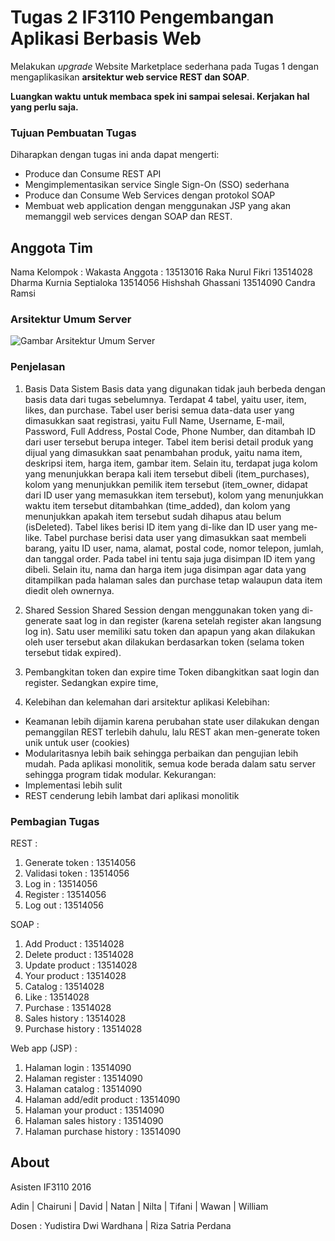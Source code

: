 # Tugas 2 IF3110 Pengembangan Aplikasi Berbasis Web

Melakukan *upgrade* Website Marketplace sederhana pada Tugas 1 dengan mengaplikasikan **arsitektur web service REST dan SOAP**.

**Luangkan waktu untuk membaca spek ini sampai selesai. Kerjakan hal yang perlu saja.**

### Tujuan Pembuatan Tugas

Diharapkan dengan tugas ini anda dapat mengerti:
* Produce dan Consume REST API
* Mengimplementasikan service Single Sign-On (SSO) sederhana
* Produce dan Consume Web Services dengan protokol SOAP
* Membuat web application dengan menggunakan JSP yang akan memanggil web services dengan SOAP dan REST.

## Anggota Tim
Nama Kelompok   : Wakasta
Anggota         : 13513016 Raka Nurul Fikri
                  13514028 Dharma Kurnia Septialoka
                  13514056 Hishshah Ghassani
                  13514090 Candra Ramsi

### Arsitektur Umum Server
![Gambar Arsitektur Umum Server](http://gitlab.informatika.org/IF3110_WebBasedDevelopment_2016/TugasBesar2_JavaAndWebService/raw/3747ba2499396d04f742a589a024876964383159/arsitektur_umum.png)

### Penjelasan
1. Basis Data Sistem
Basis data yang digunakan tidak jauh berbeda dengan basis data dari tugas sebelumnya. Terdapat 4 tabel, yaitu user, item, likes, dan purchase. 
Tabel user berisi semua data-data user yang dimasukkan saat registrasi, yaitu Full Name, Username, E-mail, Password, Full Address, Postal Code, Phone Number, dan ditambah ID dari user tersebut berupa integer. 
Tabel item berisi detail produk yang dijual yang dimasukkan saat penambahan produk, yaitu nama item, deskripsi item, harga item, gambar item. Selain itu, terdapat juga kolom yang menunjukkan berapa kali item tersebut dibeli (item_purchases), kolom yang menunjukkan pemilik item tersebut (item_owner, didapat dari ID user yang memasukkan item tersebut), kolom yang menunjukkan waktu item tersebut ditambahkan (time_added), dan kolom yang menunjukkan apakah item tersebut sudah dihapus atau belum (isDeleted).
Tabel likes berisi ID item yang di-like dan ID user yang me-like.
Tabel purchase berisi data user yang dimasukkan saat membeli barang, yaitu ID user, nama, alamat, postal code, nomor telepon, jumlah, dan tanggal order. Pada tabel ini tentu saja juga disimpan ID item yang dibeli. Selain itu, nama dan harga item juga disimpan agar data yang ditampilkan pada halaman sales dan purchase tetap walaupun data item diedit oleh ownernya. 

2. Shared Session
Shared Session dengan menggunakan token yang di-generate saat log in dan register (karena setelah register akan langsung log in). Satu user memiliki satu token dan apapun yang akan dilakukan oleh user tersebut akan dilakukan berdasarkan token (selama token tersebut tidak expired).

3. Pembangkitan token dan expire time
Token dibangkitkan saat login dan register.
Sedangkan expire time, 

4. Kelebihan dan kelemahan dari arsitektur aplikasi
Kelebihan:
- Keamanan lebih dijamin karena perubahan state user dilakukan dengan pemanggilan REST terlebih dahulu, lalu REST akan men-generate token unik untuk user (cookies)
- Modularitasnya lebih baik sehingga perbaikan dan pengujian lebih mudah. Pada aplikasi monolitik, semua kode berada dalam satu server sehingga program tidak modular.
Kekurangan:
- Implementasi lebih sulit 
- REST cenderung lebih lambat dari aplikasi monolitik

### Pembagian Tugas
REST :
1. Generate token : 13514056
2. Validasi token : 13514056
3. Log in : 13514056
4. Register : 13514056
5. Log out : 13514056

SOAP :
1. Add Product : 13514028
2. Delete product : 13514028
3. Update product : 13514028
4. Your product : 13514028
5. Catalog : 13514028
6. Like : 13514028
7. Purchase : 13514028
8. Sales history : 13514028
9. Purchase history : 13514028

Web app (JSP) :
1. Halaman login : 13514090
2. Halaman register : 13514090
3. Halaman catalog : 13514090
4. Halaman add/edit product : 13514090
5. Halaman your product : 13514090
6. Halaman sales history : 13514090
7. Halaman purchase history : 13514090

## About

Asisten IF3110 2016

Adin | Chairuni | David | Natan | Nilta | Tifani | Wawan | William

Dosen : Yudistira Dwi Wardhana | Riza Satria Perdana
